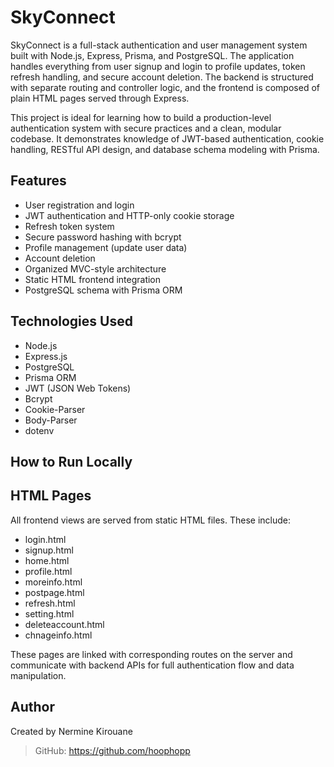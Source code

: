 # SkyConnect

SkyConnect is a full-stack authentication and user management system built with Node.js, Express, Prisma, and PostgreSQL. The application handles everything from user signup and login to profile updates, token refresh handling, and secure account deletion. The backend is structured with separate routing and controller logic, and the frontend is composed of plain HTML pages served through Express.

This project is ideal for learning how to build a production-level authentication system with secure practices and a clean, modular codebase. It demonstrates knowledge of JWT-based authentication, cookie handling, RESTful API design, and database schema modeling with Prisma.

## Features

- User registration and login
- JWT authentication and HTTP-only cookie storage
- Refresh token system
- Secure password hashing with bcrypt
- Profile management (update user data)
- Account deletion
- Organized MVC-style architecture
- Static HTML frontend integration
- PostgreSQL schema with Prisma ORM

## Technologies Used

- Node.js
- Express.js
- PostgreSQL
- Prisma ORM
- JWT (JSON Web Tokens)
- Bcrypt
- Cookie-Parser
- Body-Parser
- dotenv

## How to Run Locally


## HTML Pages

All frontend views are served from static HTML files. These include:

- login.html
- signup.html
- home.html
- profile.html
- moreinfo.html
- postpage.html
- refresh.html
- setting.html
- deleteaccount.html
- chnageinfo.html

These pages are linked with corresponding routes on the server and communicate with backend APIs for full authentication flow and data manipulation.

## Author

Created by Nermine Kirouane  
 > GitHub: https://github.com/hoophopp

